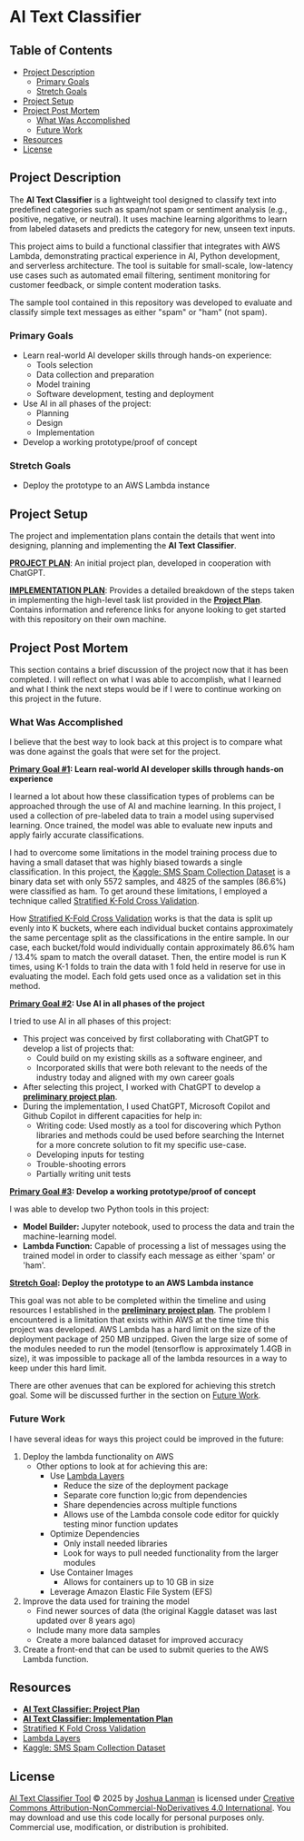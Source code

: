 # AI Text Classifier

## Table of Contents

* [Project Description](#project-description)
  * [Primary Goals](#primary-goals)
  * [Stretch Goals](#stretch-goals)
* [Project Setup](#project-setup)
* [Project Post Mortem](#project-post-mortem)
  * [What Was Accomplished](#what-was-accomplished)
  * [Future Work](#future-work)
* [Resources](#resources)
* [License](#license)

## Project Description

The **AI Text Classifier** is a lightweight tool designed to classify text into predefined categories such as spam/not spam or sentiment analysis (e.g., positive, negative, or neutral). It uses machine learning algorithms to learn from labeled datasets and predicts the category for new, unseen text inputs.

This project aims to build a functional classifier that integrates with AWS Lambda, demonstrating practical experience in AI, Python development, and serverless architecture. The tool is suitable for small-scale, low-latency use cases such as automated email filtering, sentiment monitoring for customer feedback, or simple content moderation tasks.

The sample tool contained in this repository was developed to evaluate and classify simple text messages as either "spam" or "ham" (not spam).

### Primary Goals

* Learn real-world AI developer skills through hands-on experience:
  * Tools selection
  * Data collection and preparation
  * Model training
  * Software development, testing and deployment
* Use AI in all phases of the project:
  * Planning
  * Design
  * Implementation
* Develop a working prototype/proof of concept

### Stretch Goals

* Deploy the prototype to an AWS Lambda instance

## Project Setup

The project and implementation plans contain the details that went into designing, planning and implementing the **AI Text Classifier**.

**[PROJECT PLAN](PROJECT_PLAN.md)**: An initial project plan, developed in cooperation with ChatGPT.

**[IMPLEMENTATION PLAN](IMPLEMENTATION_PLAN.md)**: Provides a detailed breakdown of the steps taken in implementing the high-level task list provided in the **[Project Plan](PROJECT_PLAN.md)**. Contains information and reference links for anyone looking to get started with this repository on their own machine.

## Project Post Mortem

This section contains a brief discussion of the project now that it has been completed. I will reflect on what I was able to accomplish, what I learned and what I think the next steps would be if I were to continue working on this project in the future.

### What Was Accomplished

I believe that the best way to look back at this project is to compare what was done against the goals that were set for the project.

**<u>Primary Goal #1</u>: Learn real-world AI developer skills through hands-on experience**

I learned a lot about how these classification types of problems can be approached through the use of AI and machine learning. In this project, I used a collection of pre-labeled data to train a model using supervised learning. Once trained, the model was able to evaluate new inputs and apply fairly accurate classifications.

I had to overcome some limitations in the model training process due to having a small dataset that was highly biased towards a single classification. In this project, the [Kaggle: SMS Spam Collection Dataset](https://www.kaggle.com/datasets/uciml/sms-spam-collection-dataset) is a binary data set with only 5572 samples, and 4825 of the samples (86.6%) were classified as ham. To get around these limitations, I employed a technique called [Stratified K-Fold Cross Validation](https://www.geeksforgeeks.org/stratified-k-fold-cross-validation/).

How [Stratified K-Fold Cross Validation](https://www.geeksforgeeks.org/stratified-k-fold-cross-validation/) works is that the data is split up evenly into K buckets, where each individual bucket contains approximately the same percentage split as the classifications in the entire sample. In our case, each bucket/fold would individually contain approximately 86.6% ham / 13.4% spam to match the overall dataset. Then, the entire model is run K times, using K-1 folds to train the data with 1 fold held in reserve for use in evaluating the model. Each fold gets used once as a validation set in this method.

**<u>Primary Goal #2</u>: Use AI in all phases of the project**

I tried to use AI in all phases of this project:

* This project was conceived by first collaborating with ChatGPT to develop a list of projects that:
  * Could build on my existing skills as a software engineer, and
  * Incorporated skills that were both relevant to the needs of the industry today and aligned with my own career goals
* After selecting this project, I worked with ChatGPT to develop a **[preliminary project plan](PROJECT_PLAN.md)**.
* During the implementation, I used ChatGPT, Microsoft Copilot and Github Copilot in different capacities for help in:
  * Writing code: Used mostly as a tool for discovering which Python libraries and methods could be used before searching the Internet for a more concrete solution to fit my specific use-case.
  * Developing inputs for testing
  * Trouble-shooting errors
  * Partially writing unit tests

**<u>Primary Goal #3</u>: Develop a working prototype/proof of concept**

I was able to develop two Python tools in this project:

* **Model Builder:** Jupyter notebook, used to process the data and train the machine-learning model.
* **Lambda Function:** Capable of processing a list of messages using the trained model in order to classify each message as either 'spam' or 'ham'.

**<u>Stretch Goal</u>: Deploy the prototype to an AWS Lambda instance**

This goal was not able to be completed within the timeline and using resources I established in the **[preliminary project plan](PROJECT_PLAN.md)**. The problem I encountered is a limitation that exists within AWS at the time time this project was developed. AWS Lambda has a hard limit on the size of the deployment package of 250 MB unzipped. Given the large size of some of the modules needed to run the model (tensorflow is approximately 1.4GB in size), it was impossible to package all of the lambda resources in a way to keep under this hard limit.

There are other avenues that can be explored for achieving this stretch goal. Some will be discussed further in the section on [Future Work](#future-work).

### Future Work

I have several ideas for ways this project could be improved in the future:

1. Deploy the lambda functionality on AWS
   * Other options to look at for achieving this are:
      * Use [Lambda Layers](https://docs.aws.amazon.com/lambda/latest/dg/chapter-layers.html)
         * Reduce the size of the deployment package
         * Separate core function lo;gic from dependencies
         * Share dependencies across multiple functions
         * Allows use of the Lambda console code editor for quickly testing minor function updates
      * Optimize Dependencies
         * Only install needed libraries
         * Look for ways to pull needed functionality from the larger modules
      * Use Container Images
         * Allows for containers up to 10 GB in size
      * Leverage Amazon Elastic File System (EFS)
1. Improve the data used for training the model
   * Find newer sources of data (the original Kaggle dataset was last updated over 8 years ago)
   * Include many more data samples
   * Create a more balanced dataset for improved accuracy
1. Create a front-end that can be used to submit queries to the AWS Lambda function.

## Resources

* **[AI Text Classifier: Project Plan](PROJECT_PLAN.md)**
* **[AI Text Classifier: Implementation Plan](IMPLEMENTATION_PLAN.md)**
* [Stratified K Fold Cross Validation](https://www.geeksforgeeks.org/stratified-k-fold-cross-validation/)
* [Lambda Layers](https://docs.aws.amazon.com/lambda/latest/dg/chapter-layers.html)
* [Kaggle: SMS Spam Collection Dataset](https://www.kaggle.com/datasets/uciml/sms-spam-collection-dataset)

## License

[AI Text Classifier Tool](https://github.com/JoshuaLanman/AI-Text-Classifier) © 2025 by [Joshua Lanman](https://github.com/JoshuaLanman/) is licensed under [Creative Commons Attribution-NonCommercial-NoDerivatives 4.0 International](https://creativecommons.org/licenses/by-nc-nd/4.0/). You may download and use this code locally for personal purposes only. Commercial use, modification, or distribution is prohibited.
